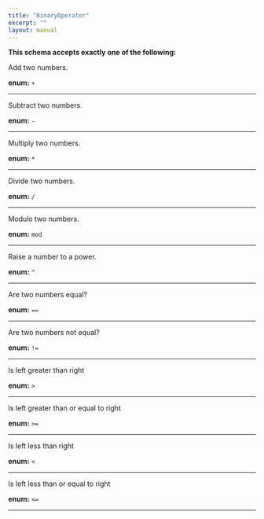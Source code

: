 ```yaml
---
title: "BinaryOperator"
excerpt: ""
layout: manual
---
```







**This schema accepts exactly one of the following:**

Add two numbers.

**enum:** `+`








----
Subtract two numbers.

**enum:** `-`








----
Multiply two numbers.

**enum:** `*`








----
Divide two numbers.

**enum:** `/`








----
Modulo two numbers.

**enum:** `mod`








----
Raise a number to a power.

**enum:** `^`








----
Are two numbers equal?

**enum:** `==`








----
Are two numbers not equal?

**enum:** `!=`








----
Is left greater than right

**enum:** `>`








----
Is left greater than or equal to right

**enum:** `>=`








----
Is left less than right

**enum:** `<`








----
Is left less than or equal to right

**enum:** `<=`








----




